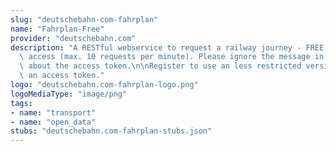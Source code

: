 ```yaml
---
slug: "deutschebahn-com-fahrplan"
name: "Fahrplan-Free"
provider: "deutschebahn.com"
description: "A RESTful webservice to request a railway journey - FREE plan with restricted\
  \ access (max. 10 requests per minute). Please ignore the message in the API Console\
  \ about the access token.\n\nRegister to use an less restricted version, which requires\
  \ an access token."
logo: "deutschebahn.com-fahrplan-logo.png"
logoMediaType: "image/png"
tags:
- name: "transport"
- name: "open_data"
stubs: "deutschebahn.com-fahrplan-stubs.json"
---
```

